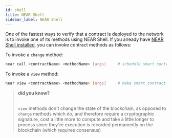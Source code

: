 ```yaml
---
id: shell
title: NEAR Shell
sidebar_label: NEAR Shell
---
```


One of the fastest ways to verify that a contract is deployed to the network is to invoke one of its methods using NEAR Shell. If you already have [NEAR Shell installed](/docs/development/near-clitool), you can invoke contract methods as follows:

To invoke a `change` method:

```sh
near call <contractName> <methodName> [args]     # schedule smart contract call which can modify state
```

To invoke a `view` method:

```sh
near view <contractName> <methodName> [args]     # make smart contract call which can view state
```

<blockquote class="info">
<strong>did you know?</strong><br><br>

`view` methods don't change the state of the blockchain, as opposed to `change` methods which do, and therefore require a cryptographic signature, cost a little more to compute and take a little longer to process since they're execution is recorded permanently on the blockchain (which requires consensus)

</blockquote>
